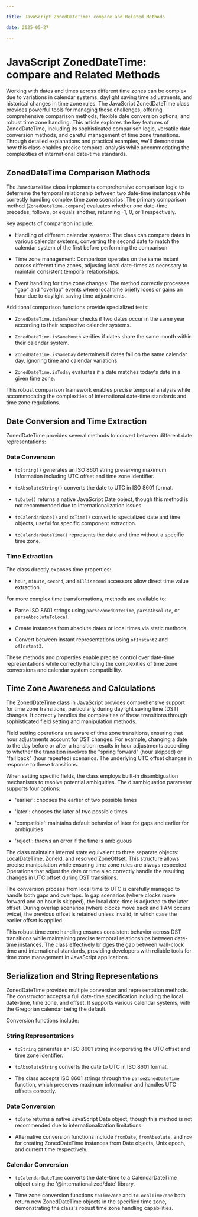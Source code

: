 ```yaml
---

title: JavaScript ZonedDateTime: compare and Related Methods

date: 2025-05-27

---
```



# JavaScript ZonedDateTime: compare and Related Methods

Working with dates and times across different time zones can be complex due to variations in calendar systems, daylight saving time adjustments, and historical changes in time zone rules. The JavaScript ZonedDateTime class provides powerful tools for managing these challenges, offering comprehensive comparison methods, flexible date conversion options, and robust time zone handling. This article explores the key features of ZonedDateTime, including its sophisticated comparison logic, versatile date conversion methods, and careful management of time zone transitions. Through detailed explanations and practical examples, we'll demonstrate how this class enables precise temporal analysis while accommodating the complexities of international date-time standards.


## ZonedDateTime Comparison Methods

The `ZonedDateTime` class implements comprehensive comparison logic to determine the temporal relationship between two date-time instances while correctly handling complex time zone scenarios. The primary comparison method (`ZonedDateTime.compare`) evaluates whether one date-time precedes, follows, or equals another, returning -1, 0, or 1 respectively.

Key aspects of comparison include:

- Handling of different calendar systems: The class can compare dates in various calendar systems, converting the second date to match the calendar system of the first before performing the comparison.

- Time zone management: Comparison operates on the same instant across different time zones, adjusting local date-times as necessary to maintain consistent temporal relationships.

- Event handling for time zone changes: The method correctly processes "gap" and "overlap" events where local time briefly loses or gains an hour due to daylight saving time adjustments.

Additional comparison functions provide specialized tests:

- `ZonedDateTime.isSameYear` checks if two dates occur in the same year according to their respective calendar systems.

- `ZonedDateTime.isSameMonth` verifies if dates share the same month within their calendar system.

- `ZonedDateTime.isSameDay` determines if dates fall on the same calendar day, ignoring time and calendar variations.

- `ZonedDateTime.isToday` evaluates if a date matches today's date in a given time zone.

This robust comparison framework enables precise temporal analysis while accommodating the complexities of international date-time standards and time zone regulations.


## Date Conversion and Time Extraction

ZonedDateTime provides several methods to convert between different date representations:


### Date Conversion

- `toString()` generates an ISO 8601 string preserving maximum information including UTC offset and time zone identifier.

- `toAbsoluteString()` converts the date to UTC in ISO 8601 format.

- `toDate()` returns a native JavaScript Date object, though this method is not recommended due to internationalization issues.

- `toCalendarDate()` and `toTime()` convert to specialized date and time objects, useful for specific component extraction.

- `toCalendarDateTime()` represents the date and time without a specific time zone.


### Time Extraction

The class directly exposes time properties:

- `hour`, `minute`, `second`, and `millisecond` accessors allow direct time value extraction.

For more complex time transformations, methods are available to:

- Parse ISO 8601 strings using `parseZonedDateTime`, `parseAbsolute`, or `parseAbsoluteToLocal`.

- Create instances from absolute dates or local times via static methods.

- Convert between instant representations using `ofInstant2` and `ofInstant3`.

These methods and properties enable precise control over date-time representations while correctly handling the complexities of time zone conversions and calendar system compatibility.


## Time Zone Awareness and Calculations

The ZonedDateTime class in JavaScript provides comprehensive support for time zone transitions, particularly during daylight saving time (DST) changes. It correctly handles the complexities of these transitions through sophisticated field setting and manipulation methods.

Field setting operations are aware of time zone transitions, ensuring that hour adjustments account for DST changes. For example, changing a date to the day before or after a transition results in hour adjustments according to whether the transition involves the "spring forward" (hour skipped) or "fall back" (hour repeated) scenarios. The underlying UTC offset changes in response to these transitions.

When setting specific fields, the class employs built-in disambiguation mechanisms to resolve potential ambiguities. The disambiguation parameter supports four options:

- 'earlier': chooses the earlier of two possible times

- 'later': chooses the later of two possible times

- 'compatible': maintains default behavior of later for gaps and earlier for ambiguities

- 'reject': throws an error if the time is ambiguous

The class maintains internal state equivalent to three separate objects: LocalDateTime, ZoneId, and resolved ZoneOffset. This structure allows precise manipulation while ensuring time zone rules are always respected. Operations that adjust the date or time also correctly handle the resulting changes in UTC offset during DST transitions.

The conversion process from local time to UTC is carefully managed to handle both gaps and overlaps. In gap scenarios (where clocks move forward and an hour is skipped), the local date-time is adjusted to the later offset. During overlap scenarios (where clocks move back and 1 AM occurs twice), the previous offset is retained unless invalid, in which case the earlier offset is applied.

This robust time zone handling ensures consistent behavior across DST transitions while maintaining precise temporal relationships between date-time instances. The class effectively bridges the gap between wall-clock time and international standards, providing developers with reliable tools for time zone management in JavaScript applications.


## Serialization and String Representations

ZonedDateTime provides multiple conversion and representation methods. The constructor accepts a full date-time specification including the local date-time, time zone, and offset. It supports various calendar systems, with the Gregorian calendar being the default.

Conversion functions include:


### String Representations

- `toString` generates an ISO 8601 string incorporating the UTC offset and time zone identifier.

- `toAbsoluteString` converts the date to UTC in ISO 8601 format.

- The class accepts ISO 8601 strings through the `parseZonedDateTime` function, which preserves maximum information and handles UTC offsets correctly.


### Date Conversion

- `toDate` returns a native JavaScript Date object, though this method is not recommended due to internationalization limitations.

- Alternative conversion functions include `fromDate`, `fromAbsolute`, and `now` for creating ZonedDateTime instances from Date objects, Unix epoch, and current time respectively.


### Calendar Conversion

- `toCalendarDateTime` converts the date-time to a CalendarDateTime object using the '@internationalized/date' library.

- Time zone conversion functions `toTimeZone` and `toLocalTimeZone` both return new ZonedDateTime objects in the specified time zone, demonstrating the class's robust time zone handling capabilities.

